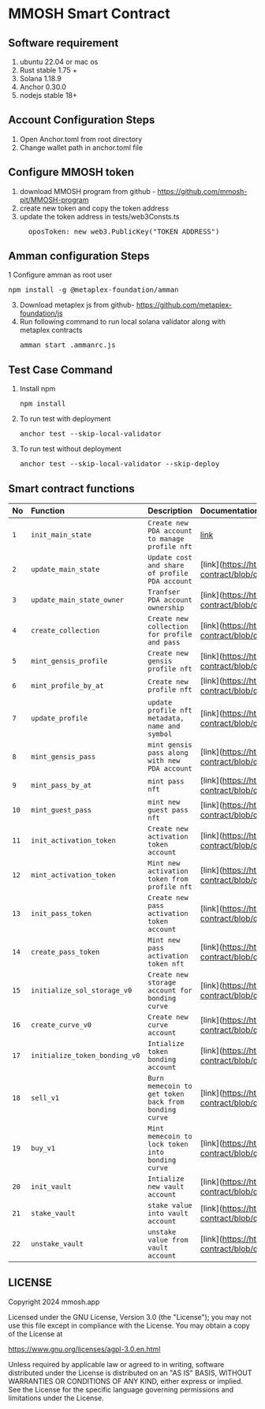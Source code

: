 # MMOSH Smart Contract

## Software requirement
1. ubuntu 22.04 or mac os
2. Rust stable 1.75 +
3. Solana 1.18.9
4. Anchor 0.30.0
5. nodejs stable 18+

## Account Configuration Steps
1. Open Anchor.toml from root directory
2. Change wallet path in anchor.toml file 

## Configure MMOSH token
1. download MMOSH program from github - https://github.com/mmosh-pit/MMOSH-program
2. create new token and copy the token address
3. update the token address in tests/web3Consts.ts
   <pre>  oposToken: new web3.PublicKey("TOKEN_ADDRESS")</pre>

## Amman configuration Steps
1 Configure amman as root user
   <pre>npm install -g @metaplex-foundation/amman</pre>
3. Download metaplex js from github- https://github.com/metaplex-foundation/js
4. Run following command to run local solana validator along with metaplex contracts
    <pre>amman start .ammanrc.js</pre>

## Test Case Command
1. Install npm
   <pre>npm install </pre>
1. To run test with deployment 
   <pre>anchor test --skip-local-validator </pre>
2. To run test without deployment
   <pre>anchor test --skip-local-validator --skip-deploy </pre>

## Smart contract functions

| No | Function | Description | Documentation |
| :--- | :--- | :--- | :--- |
| `1` | `init_main_state` | `Create new PDA account to manage profile nft` | [link](https://htmlpreview.github.io/?https://github.com/mmosh-pit/mmosh-smart-contract/blob/dev/doc/mmoshforge/_main/instructions/init_main_state/index.html) |
| `2` | `update_main_state` | `Update cost and share of profile PDA account` | [link](https://htmlpreview.github.io/?https://github.com/mmosh-pit/mmosh-smart-contract/blob/dev/doc/mmoshforge/_main/instructions/update_main_state/index.html |
| `3` | `update_main_state_owner` | `Tranfser PDA account ownership` | [link](https://htmlpreview.github.io/?https://github.com/mmosh-pit/mmosh-smart-contract/blob/dev/doc/mmoshforge/_main/instructions/update_main_state_owner/index.html |
| `4` | `create_collection` | `Create new collection for profile and pass` | [link](https://htmlpreview.github.io/?https://github.com/mmosh-pit/mmosh-smart-contract/blob/dev/doc/mmoshforge/collection_factory/instructions/create_collection/index.html |
| `5` | `mint_gensis_profile` | `Create new gensis profile nft` | [link](https://htmlpreview.github.io/?https://github.com/mmosh-pit/mmosh-smart-contract/blob/dev/doc/mmoshforge/profile/instructions/mint_genesis_profile/index.html |
| `6` | `mint_profile_by_at` | `Create new profile nft` | [link](https://htmlpreview.github.io/?https://github.com/mmosh-pit/mmosh-smart-contract/blob/dev/doc/mmoshforge/profile/instructions/mint_profile_by_at/index.html |
| `7` | `update_profile` | `update profile nft metadata, name and symbol` | [link](https://htmlpreview.github.io/?https://github.com/mmosh-pit/mmosh-smart-contract/blob/dev/doc/mmoshforge/profile/instructions/update_profile/index.html |
| `8` | `mint_gensis_pass` | `mint gensis pass along with new PDA account` | [link](https://htmlpreview.github.io/?https://github.com/mmosh-pit/mmosh-smart-contract/blob/dev/doc/mmoshforge/profile/instructions/mint_gensis_pass/index.html |
| `9` | `mint_pass_by_at` | `mint pass nft` | [link](https://htmlpreview.github.io/?https://github.com/mmosh-pit/mmosh-smart-contract/blob/dev/doc/mmoshforge/profile/instructions/mint_pass_by_at/index.html |
| `10` | `mint_guest_pass` | `mint new guest pass nft` | [link](https://htmlpreview.github.io/?https://github.com/mmosh-pit/mmosh-smart-contract/blob/dev/doc/mmoshforge/profile/instructions/mint_guest_pass/index.html |
| `11` | `init_activation_token` | `Create new activation token account` | [link](https://htmlpreview.github.io/?https://github.com/mmosh-pit/mmosh-smart-contract/blob/dev/doc/mmoshforge/activation_token/instructions/init_activation_token/index.html  |
| `12` | `mint_activation_token` | `Mint new activation token from profile nft` | [link](https://htmlpreview.github.io/?https://github.com/mmosh-pit/mmosh-smart-contract/blob/dev/doc/mmoshforge/activation_token/instructions/mint_activation_token/index.html |
| `13` | `init_pass_token` | `Create new pass activation token account` | [link](https://htmlpreview.github.io/?https://github.com/mmosh-pit/mmosh-smart-contract/blob/dev/doc/mmoshforge/activation_token/instructions/init_pass_token/index.html |
| `14` | `create_pass_token` | `Mint new pass activation token nft` | [link](https://htmlpreview.github.io/?https://github.com/mmosh-pit/mmosh-smart-contract/blob/dev/doc/mmoshforge/activation_token/instructions/create_pass_token/index.html |
| `15` | `initialize_sol_storage_v0` | `Create new storage account for bonding curve` | [link](https://htmlpreview.github.io/?https://github.com/mmosh-pit/mmosh-smart-contract/blob/dev/doc/mmoshforge/curve/instructions/initialize_sol_storage_v0/index.html |
| `16` | `create_curve_v0` | `Create new curve account` | [link](https://htmlpreview.github.io/?https://github.com/mmosh-pit/mmosh-smart-contract/blob/dev/doc/mmoshforge/curve/instructions/create_curve_v0/index.html |
| `17` | `initialize_token_bonding_v0` | `Intialize token bonding account` | [link](https://htmlpreview.github.io/?https://github.com/mmosh-pit/mmosh-smart-contract/blob/dev/doc/mmoshforge/curve/instructions/initialize_token_bonding_v0/index.html |
| `18` | `sell_v1` | `Burn memecoin to get token back from bonding curve` | [link](https://htmlpreview.github.io/?https://github.com/mmosh-pit/mmosh-smart-contract/blob/dev/doc/mmoshforge/curve/instructions/sell/sell_v1/index.html |
| `19` | `buy_v1` | `Mint memecoin to lock token into bonding curve` | [link](https://htmlpreview.github.io/?https://github.com/mmosh-pit/mmosh-smart-contract/blob/dev/doc/mmoshforge/curve/instructions/buy/buy_v1/index.html |
| `20` | `init_vault` | `Intialize new vault account` | [link](https://htmlpreview.github.io/?https://github.com/mmosh-pit/mmosh-smart-contract/blob/dev/doc/mmoshforge/vault/instructions/init_vault/index.html |
| `21` | `stake_vault` | `stake value into vault account` | [link](https://htmlpreview.github.io/?https://github.com/mmosh-pit/mmosh-smart-contract/blob/dev/doc/mmoshforge/vault/instructions/stake_vault/index.html |
| `22` | `unstake_vault` | `unstake value from vault account` | [link](https://htmlpreview.github.io/?https://github.com/mmosh-pit/mmosh-smart-contract/blob/dev/doc/mmoshforge/vault/instructions/unstake_vault/index.html |


## LICENSE
Copyright 2024 mmosh.app

Licensed under the GNU License, Version 3.0 (the "License"); you may not use this file except in compliance with the License. You may obtain a copy of the License at

https://www.gnu.org/licenses/agpl-3.0.en.html

Unless required by applicable law or agreed to in writing, software distributed under the License is distributed on an "AS IS" BASIS, WITHOUT WARRANTIES OR CONDITIONS OF ANY KIND, either express or implied. See the License for the specific language governing permissions and limitations under the License.
